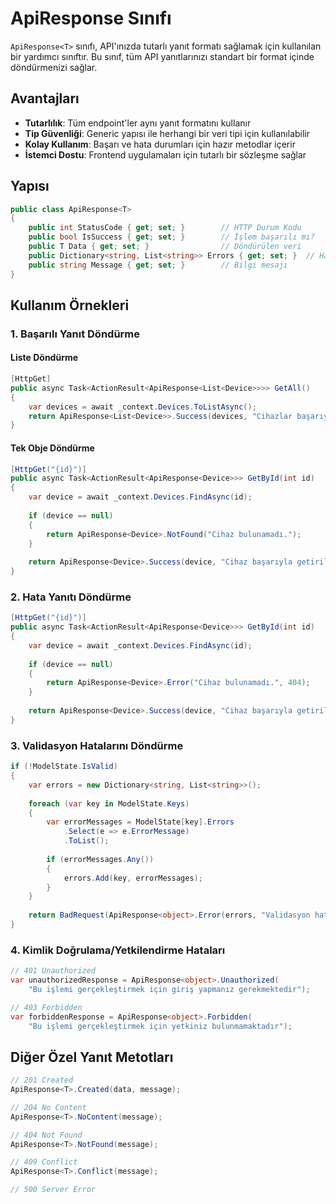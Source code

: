 # ApiResponse Sınıfı

`ApiResponse<T>` sınıfı, API'ınızda tutarlı yanıt formatı sağlamak için kullanılan bir yardımcı sınıftır. Bu sınıf, tüm API yanıtlarınızı standart bir format içinde döndürmenizi sağlar.

## Avantajları

- **Tutarlılık**: Tüm endpoint'ler aynı yanıt formatını kullanır
- **Tip Güvenliği**: Generic yapısı ile herhangi bir veri tipi için kullanılabilir
- **Kolay Kullanım**: Başarı ve hata durumları için hazır metodlar içerir
- **İstemci Dostu**: Frontend uygulamaları için tutarlı bir sözleşme sağlar

## Yapısı

```csharp
public class ApiResponse<T>
{
    public int StatusCode { get; set; }        // HTTP Durum Kodu
    public bool IsSuccess { get; set; }        // İşlem başarılı mı?
    public T Data { get; set; }                // Döndürülen veri
    public Dictionary<string, List<string>> Errors { get; set; }  // Hata mesajları
    public string Message { get; set; }        // Bilgi mesajı
}
```

## Kullanım Örnekleri

### 1. Başarılı Yanıt Döndürme

#### Liste Döndürme

```csharp
[HttpGet]
public async Task<ActionResult<ApiResponse<List<Device>>>> GetAll()
{
    var devices = await _context.Devices.ToListAsync();
    return ApiResponse<List<Device>>.Success(devices, "Cihazlar başarıyla listelendi.");
}
```

#### Tek Obje Döndürme

```csharp
[HttpGet("{id}")]
public async Task<ActionResult<ApiResponse<Device>>> GetById(int id)
{
    var device = await _context.Devices.FindAsync(id);
    
    if (device == null)
    {
        return ApiResponse<Device>.NotFound("Cihaz bulunamadı.");
    }
    
    return ApiResponse<Device>.Success(device, "Cihaz başarıyla getirildi.");
}
```

### 2. Hata Yanıtı Döndürme

```csharp
[HttpGet("{id}")]
public async Task<ActionResult<ApiResponse<Device>>> GetById(int id)
{
    var device = await _context.Devices.FindAsync(id);
    
    if (device == null)
    {
        return ApiResponse<Device>.Error("Cihaz bulunamadı.", 404);
    }
    
    return ApiResponse<Device>.Success(device, "Cihaz başarıyla getirildi.");
}
```

### 3. Validasyon Hatalarını Döndürme

```csharp
if (!ModelState.IsValid)
{
    var errors = new Dictionary<string, List<string>>();
    
    foreach (var key in ModelState.Keys)
    {
        var errorMessages = ModelState[key].Errors
            .Select(e => e.ErrorMessage)
            .ToList();
            
        if (errorMessages.Any())
        {
            errors.Add(key, errorMessages);
        }
    }
    
    return BadRequest(ApiResponse<object>.Error(errors, "Validasyon hataları oluştu."));
}
```

### 4. Kimlik Doğrulama/Yetkilendirme Hataları

```csharp
// 401 Unauthorized
var unauthorizedResponse = ApiResponse<object>.Unauthorized(
    "Bu işlemi gerçekleştirmek için giriş yapmanız gerekmektedir");

// 403 Forbidden
var forbiddenResponse = ApiResponse<object>.Forbidden(
    "Bu işlemi gerçekleştirmek için yetkiniz bulunmamaktadır");
```

## Diğer Özel Yanıt Metotları

```csharp
// 201 Created
ApiResponse<T>.Created(data, message);

// 204 No Content
ApiResponse<T>.NoContent(message);

// 404 Not Found
ApiResponse<T>.NotFound(message);

// 409 Conflict
ApiResponse<T>.Conflict(message);

// 500 Server Error